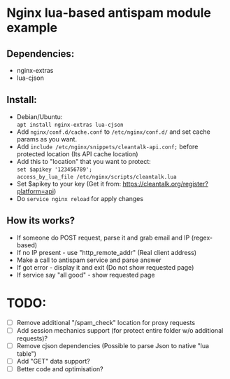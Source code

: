 # Nginx lua-based antispam module example

## Dependencies:
* nginx-extras
* lua-cjson

## Install:
* Debian/Ubuntu:  
`apt install nginx-extras lua-cjson`
* Add `nginx/conf.d/cache.conf` to `/etc/nginx/conf.d/` and set cache params as you want.
* Add `include /etc/nginx/snippets/cleantalk-api.conf;` before protected location (Its API cache location)
* Add this to "location" that you want to protect:  
`set $apikey '123456789';`  
`access_by_lua_file /etc/nginx/scripts/cleantalk.lua`
* Set $apikey to your key (Get it from: https://cleantalk.org/register?platform=api)
* Do `service nginx reload` for apply changes

## How its works?
* If someone do POST request, parse it and grab email and IP (regex-based)
* If no IP present - use "http_remote_addr" (Real client address)
* Make a call to antispam service and parse answer
* If got error - display it and exit (Do not show requested page)
* If service say "all good" - show requested page

# TODO:
- [ ] Remove additional "/spam_check" location for proxy requests
- [ ] Add session mechanics support (for protect entire folder w/o additional requests)?
- [ ] Remove cjson dependencies (Possible to parse Json to native "lua table")
- [ ] Add "GET" data support?
- [ ] Better code and optimisation?
